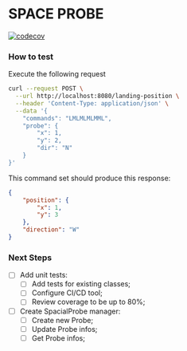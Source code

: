 # SPACE PROBE

[![codecov](https://codecov.io/gh/rochajg/space-prbe/branch/maingraph/badge.svg?token=7oWri3d6pl)](https://codecov.io/gh/rochajg/space-prbe)

### How to test

Execute the following request

```sh
curl --request POST \
  --url http://localhost:8080/landing-position \
  --header 'Content-Type: application/json' \
  --data '{
	"commands": "LMLMLMLMML",
	"probe": {
		"x": 1,
		"y": 2,
		"dir": "N"
	}
}'
```

This command set should produce this response:

```json
{
	"position": {
		"x": 1,
		"y": 3
	},
	"direction": "W"
}
```


### Next Steps

- [ ] Add unit tests:
  - [ ] Add tests for existing classes;
  - [ ] Configure CI/CD tool;
  - [ ] Review coverage to be up to 80%;
- [ ] Create SpacialProbe manager:
  - [ ] Create new Probe;
  - [ ] Update Probe infos;
  - [ ] Get Probe infos;
